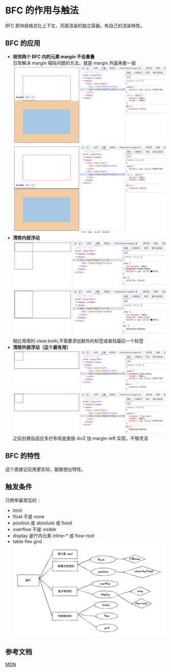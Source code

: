 # BFC 的作用与触法

BFC 即块级格式化上下文，页面渲染的独立容器，有自己的渲染特性。

## BFC 的应用

- **相邻两个 BFC 内的元素 margin 不会重叠**  
  日常解决 margin 塌陷问题的方法，就是 margin 外面再套一层
  ![img](./images/2022-11-14-10.54.06.png)
  ![img](./images/2022-11-14-10.55.17.png)
- **清除内部浮动**
  ![img](./images/2022-11-14-10.40.51.png)
  ![img](./images/2022-11-14-10.40.59.png)
  相比常用的 clear:both,不需要添加额外的标签或者找最后一个标签
- **清除外部浮动（这个最有用）**
  ![img](./images/2022-11-14-11.14.26.png)
  ![img](./images/2022-11-14-11.14.35.png)
  之前创建自适应多烂布局是直接 div2 加 margin-left 实现，不够灵活

## BFC 的特性

这个直接记应用更实际，能联想出特性。

## 触发条件

只例举最常见的：

- html
- float 不是 none
- position 是 absolute 或 fixed
- overflow 不是 visible
- display 是行内元素 inline-\* 或 flow-root
- table flex grid
  ![img](./images/2022-11-14-11.51.11.png)

## 参考文档

[MDN](https://developer.mozilla.org/zh-CN/docs/Web/Guide/CSS/Block_formatting_context)
